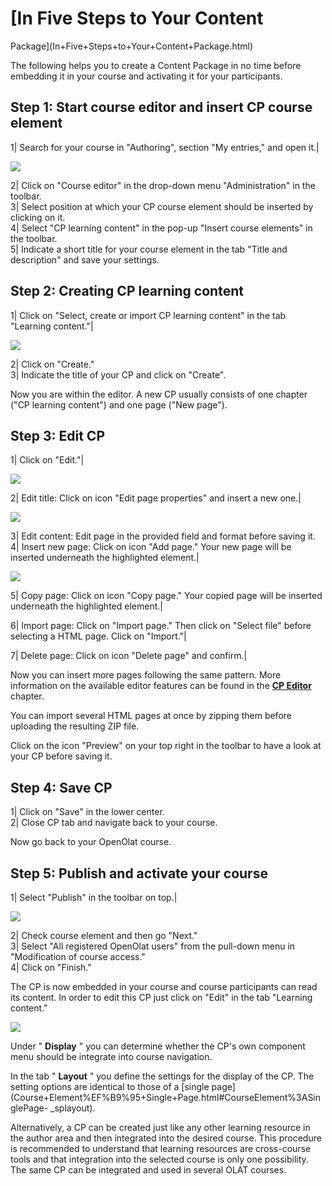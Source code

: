 #  [In Five Steps to Your Content
Package](In+Five+Steps+to+Your+Content+Package.html)

The following helps you to create a Content Package in no time before
embedding it in your course and activating it for your participants.

  

Step 1: Start course editor and insert CP course element  
---  
1| Search for your course in "Authoring", section "My entries," and open it.|

![](../../download/attachments/590936/opencourse.gif)  
  
2| Click on "Course editor" in the drop-down menu "Administration" in the
toolbar.  
3| Select position at which your CP course element should be inserted by
clicking on it.  
4| Select "CP learning content" in the pop-up "Insert course elements" in the
toolbar.  
5| Indicate a short title for your course element in the tab "Title and
description" and save your settings.  
  
Step 2: Creating CP learning content  
---  
1| Click on "Select, create or import CP learning content" in the tab
"Learning content."|

![](../../download/attachments/590936/choosecp.gif)  
  
2| Click on "Create."  
3| Indicate the title of your CP and click on "Create".  
  
Now you are within the editor. A new CP usually consists of one chapter ("CP
learning content") and one page ("New page").

Step 3: Edit CP  
---  
1| Click on "Edit."|

![](../../download/attachments/590936/editcp.gif)  
  
2| Edit title: Click on icon "Edit page properties" and insert a new one.|

![](../../download/attachments/590936/cp_edit_page_properties.png)  
  
  
3| Edit content: Edit page in the provided field and format before saving it.  
4| Insert new page: Click on icon "Add page." Your new page will be inserted
underneath the highlighted element.|

![](../../download/attachments/590936/cp_add_page.png)  
  
  
5| Copy page: Click on icon "Copy page." Your copied page will be inserted
underneath the highlighted element.|

  
  
  
6| Import page: Click on "Import page." Then click on "Select file" before
selecting a HTML page. Click on "Import."|  
  
7| Delete page: Click on icon "Delete page" and confirm.|  
  
  
Now you can insert more pages following the same pattern. More information on
the available editor features can be found in the **[CP
Editor](CP+Editor.html)** chapter.

You can import several HTML pages at once by zipping them before uploading the
resulting ZIP file.

Click on the icon "Preview" on your top right in the toolbar to have a look at
your CP before saving it.

Step 4: Save CP  
---  
1| Click on "Save" in the lower center.  
2| Close CP tab and navigate back to your course.  
  
  

Now go back to your OpenOlat course.

Step 5: Publish and activate your course  
---  
1| Select "Publish" in the toolbar on top.|

![](../../download/attachments/590936/publishcp.gif)  
  
2| Check course element and then go "Next."  
3| Select "All registered OpenOlat users" from the pull-down menu in
"Modification of course access."  
4| Click on "Finish."  
  
The CP is now embedded in your course and course participants can read its
content. In order to edit this CP just click on "Edit" in the tab "Learning
content."

![](../../download/attachments/108600777/CP_EN.png)

Under " **Display** " you can determine whether the CP's own component menu
should be integrate into course navigation.

In the tab " **Layout** " you define the settings for the display of the CP.
The setting options are identical to those of a [single
page](Course+Element%EF%B9%95+Single+Page.html#CourseElement%3ASinglePage-
_splayout).

  

Alternatively, a CP can be created just like any other learning resource in
the author area and then integrated into the desired course. This procedure is
recommended to understand that learning resources are cross-course tools and
that integration into the selected course is only one possibility. The same CP
can be integrated and used in several OLAT courses.

